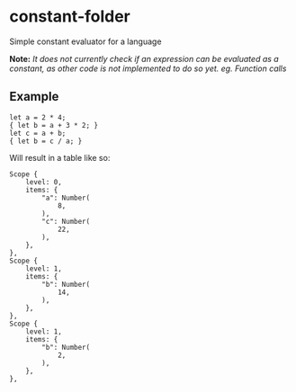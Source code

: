 # constant-folder

Simple constant evaluator for a language

**Note:** _It does not currently check if an expression can be evaluated as a constant, as other code is not implemented to do so yet. eg. Function calls_

## Example

```
let a = 2 * 4;
{ let b = a + 3 * 2; }
let c = a + b;
{ let b = c / a; }
```

Will result in a table like so:

```
Scope {
    level: 0,
    items: {
        "a": Number(
            8,
        ),
        "c": Number(
            22,
        ),
    },
},
Scope {
    level: 1,
    items: {
        "b": Number(
            14,
        ),
    },
},
Scope {
    level: 1,
    items: {
        "b": Number(
            2,
        ),
    },
},
```
